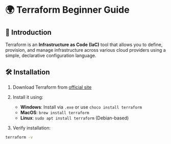 # 🌍 Terraform Beginner Guide

## 📌 Introduction
Terraform is an **Infrastructure as Code (IaC)** tool that allows you to define, provision, and manage infrastructure across various cloud providers using a simple, declarative configuration language.

## 🛠 Installation
1. Download Terraform from [official site](https://developer.hashicorp.com/terraform/downloads)
2. Install it using:
   - **Windows**: Install via `.exe` or use `choco install terraform`
   - **MacOS**: `brew install terraform`
   - **Linux**: `sudo apt install terraform` (Debian-based)

3. Verify installation:
```sh
terraform -v
```
